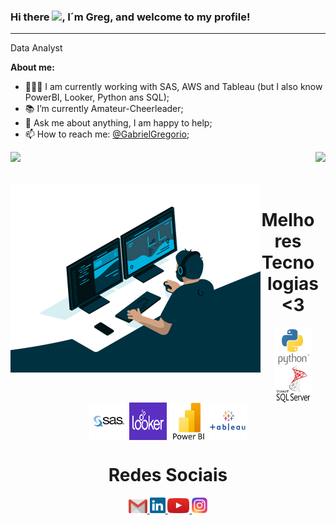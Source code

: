 ### Hi there <img src="https://media.giphy.com/media/hvRJCLFzcasrR4ia7z/giphy.gif" width="25px">, I´m Greg, and welcome to my profile! 


<hr>

Data Analyst 
<!--at <a target="_blank" href="https://www.itau.com.br/">Itaú </a><img src="https://media.giphy.com/media/WUlplcMpOCEmTGBtBW/giphy.gif" width="30"> 
</em></p>-->

**About me:**

- 👩🏼‍💻 I am currently working with SAS, AWS and Tableau (but I also know PowerBI, Looker, Python ans SQL);
- 📚 I’m currently Amateur-Cheerleader; 
- 💬 Ask me about anything, I am happy to help;
- 📫 How to reach me: [@GabrielGregorio](https://www.linkedin.com/in/gabrielgregorio/);

<div>
<img height="180em" src="https://github-readme-stats.vercel.app/api?username=gabrielgregoriogithub&show_icons=true&theme=great-gatsby&include_all_commits=true&count_private=true"/>
<img align="right" height="180em" src="https://github-readme-stats.vercel.app/api/top-langs/?username=gabrielgregoriogithub&layout=compact&langs_count=16&theme=great-gatsby"/>
</div>
<br>


           
      
<div  align="center"> 
  <div style="display: inline_block"><br>
    <img align="left" height="300" alt="coding-time" src="code.gif">
    <h1 align="center">Melhores Tecnologias <3</h1>
    <img align="center" height="60" width="60" alt="python-icon" src="python.png">
    <img align="center" height="60" width="60" alt="react-icon" src="sqlserver.png">
    <img align="center" height="60" width="60" alt="sasguide-icon" src="sasguide.png">
    <img align="center" height="60" width="60" alt="looker-icon" src="logo_looker.png">
    <img align="center" height="60" width="60" alt="powerbi-icon" src="powerbi.png">
    <img align="center" height="60" width="60" alt="tableau-icon" src="Tableau.png">
   </div>
    
 
  <h1 align="center">Redes Sociais</h1>
    <a href = "mailto: gabrielgregorio10@gmail.com">
      <img width="30" src="gmail.svg">
    </a>
       <a href = "https://www.linkedin.com/in/gabrielgregorio/">
      <img width="25" src="linkedin.svg">
    </a>
    <a href = "https://www.youtube.com/@CanalGabrielGregorio">
      <img width="35" src="youtube.svg">
    </a>
    <a href = "https://www.instagram.com/canalgabrielgregorio/">
      <img width="25" src="instagram.png">
    </a>
</div>

 
